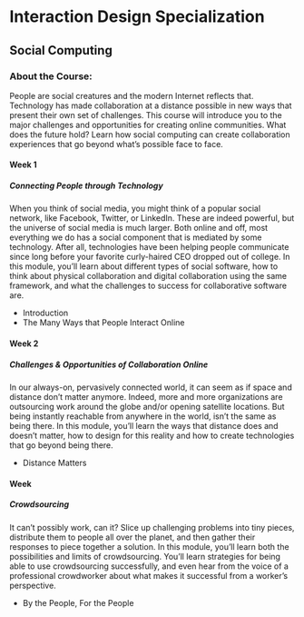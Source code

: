 # Interaction Design Specialization
## Social Computing
### About the Course:
People are social creatures and the modern Internet reflects that. Technology has made collaboration at a distance possible in new ways that present their own set of challenges. This course will introduce you to the major challenges and opportunities for creating online communities. What does the future hold? Learn how social computing can create collaboration experiences that go beyond what’s possible face to face.

#### Week 1
##### Connecting People through Technology
When you think of social media, you might think of a popular social network, like Facebook, Twitter, or LinkedIn. These are indeed powerful, but the universe of social media is much larger. Both online and off, most everything we do has a social component that is mediated by some technology. After all, technologies have been helping people communicate since long before your favorite curly-haired CEO dropped out of college. In this module, you’ll learn about different types of social software, how to think about physical collaboration and digital collaboration using the same framework, and what the challenges to success for collaborative software are.

- Introduction
- The Many Ways that People Interact Online

#### Week 2
##### Challenges & Opportunities of Collaboration Online
In our always-on, pervasively connected world, it can seem as if space and distance don’t matter anymore. Indeed, more and more organizations are outsourcing work around the globe and/or opening satellite locations. But being instantly reachable from anywhere in the world, isn’t the same as being there. In this module, you’ll learn the ways that distance does and doesn’t matter, how to design for this reality and how to create technologies that go beyond being there.

- Distance Matters

#### Week
##### Crowdsourcing
It can’t possibly work, can it? Slice up challenging problems into tiny pieces, distribute them to people all over the planet, and then gather their responses to piece together a solution. In this module, you’ll learn both the possibilities and limits of crowdsourcing. You’ll learn strategies for being able to use crowdsourcing successfully, and even hear from the voice of a professional crowdworker about what makes it successful from a worker’s perspective.

- By the People, For the People
